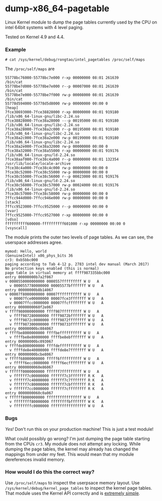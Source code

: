 # dump-x86_64-pagetable

Linux Kernel module to dump the page tables currently used by the CPU on intel 64bit systems with 4 level paging.

Tested on Kernel 4.9 and 4.4.


### Example
```
# cat /sys/kernel/debug/rongtao/intel_pagetables /proc/self/maps
```

The `/proc/self/maps` are
```
55778bc76000-55778bc7e000 r-xp 00000000 08:01 261639                     /bin/cat
55778be7d000-55778be7e000 r--p 00007000 08:01 261639                     /bin/cat
55778be7e000-55778be7f000 rw-p 00008000 08:01 261639                     /bin/cat
55778d594000-55778d5d8000 rw-p 00000000 00:00 0                          [heap]
7fce38693000-7fce38828000 r-xp 00000000 08:01 919180                     /lib/x86_64-linux-gnu/libc-2.24.so
7fce38828000-7fce38a28000 ---p 00195000 08:01 919180                     /lib/x86_64-linux-gnu/libc-2.24.so
7fce38a28000-7fce38a2c000 r--p 00195000 08:01 919180                     /lib/x86_64-linux-gnu/libc-2.24.so
7fce38a2c000-7fce38a2e000 rw-p 00199000 08:01 919180                     /lib/x86_64-linux-gnu/libc-2.24.so
7fce38a2e000-7fce38a32000 rw-p 00000000 00:00 0 
7fce38a32000-7fce38a55000 r-xp 00000000 08:01 919176                     /lib/x86_64-linux-gnu/ld-2.24.so
7fce38aaf000-7fce38c4a000 r--p 00000000 08:01 132354                     /usr/lib/locale/locale-archive
7fce38c4a000-7fce38c4c000 rw-p 00000000 00:00 0 
7fce38c52000-7fce38c55000 rw-p 00000000 00:00 0 
7fce38c55000-7fce38c56000 r--p 00023000 08:01 919176                     /lib/x86_64-linux-gnu/ld-2.24.so
7fce38c56000-7fce38c57000 rw-p 00024000 08:01 919176                     /lib/x86_64-linux-gnu/ld-2.24.so
7fce38c57000-7fce38c58000 rw-p 00000000 00:00 0 
7ffcc944d000-7ffcc946e000 rw-p 00000000 00:00 0                          [stack]
7ffcc9523000-7ffcc9525000 r--p 00000000 00:00 0                          [vvar]
7ffcc9525000-7ffcc9527000 r-xp 00000000 00:00 0                          [vdso]
ffffffffff600000-ffffffffff601000 r-xp 00000000 00:00 0                  [vsyscall]
```

The module prints the outer two levels of page tables. As we can see, the userspace addresses agree.
```
mymod: Hello, world
(GenuineIntel) x86_phys_bits 36
cr3: 0xb5bbc000
paging according to Tab 4-12 p. 2783 intel dev manual (March 2017)
No protection keys enabled (this is normal)
page table in virtual memory at ffff987335bbc000
entry 00000000b7a2f067
v 0000550000000000 0000557fffffffff W U   A
  v 0000557780000000 00005577bfffffff W U   A
entry 00000000b8b14067
v 00007f8000000000 00007fffffffffff W U   A
  v 00007fce00000000 00007fce3fffffff W U   A
  v 00007ffcc0000000 00007ffcffffffff W U   A
entry 0000000060f2e067
v ffff980000000000 ffff987fffffffff W U   A
  v ffff987280000000 ffff9872bfffffff W U   A
  v ffff9872c0000000 ffff9872ffffffff W U   A
  v ffff987300000000 ffff98733fffffff W U   A
entry 00000000bc084067
v ffffbe8000000000 ffffbeffffffffff W U   A
  v ffffbe8e80000000 ffffbe8ebfffffff W U   A
entry 00000000bc093067
v ffffde8000000000 ffffdeffffffffff W U   A
  v ffffde8e40000000 ffffde8e7fffffff W U   A
entry 00000000bcbe8067
v fffff68000000000 fffff6ffffffffff W U   A
  v fffff6ecc0000000 fffff6ecffffffff W U   A
entry 0000000060e86067
v ffffff0000000000 ffffff7fffffffff W U   A
  v ffffff7c00000000 ffffff7c3fffffff R K   A
  v ffffff7c40000000 ffffff7c7fffffff R K   A
  v ffffff7c80000000 ffffff7cbfffffff R K   A
  v ffffff7cc0000000 ffffff7cffffffff R K   A
entry 0000000060c0a067
v ffffff8000000000 ffffffffffffffff W U   A
  v ffffffff80000000 ffffffffbfffffff W K   A
  v ffffffffc0000000 ffffffffffffffff W U   A
```

### Bugs

*Yes!* Don't run this on your production machine! This is just a test module!

What could possibly go wrong? I'm just dumping the page table starting from the CPUs `cr3`. My module does not attempt any locking. While dumping the page tables, the kernel may already has changed the mappings from under my feet. This would mean that my module dereferences invalid memory.

### How would I do this the correct way?
Use `/proc/self/maps` to inspect the userpsace memory layout.
Use `/sys/kernel/debug/kernel_page_tables` to inspect the kernel page tables. That module uses the Kernel API correctly and is [extremely simple](http://elixir.free-electrons.com/linux/v4.11.4/source/arch/x86/mm/debug_pagetables.c).




